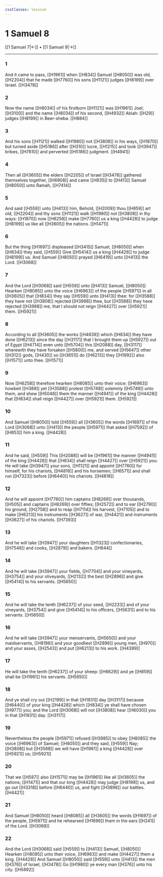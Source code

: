 ```yaml
---
cssClasses: lexicon
---
```

# 1 Samuel 8

[[1 Samuel 7|←]] • [[1 Samuel 9|→]]

---

### 1
And it came to pass, [[H1961]] when [[H834]] Samuel [[H8050]] was old, [[H2204]] that he made [[H7760]] his sons [[H1121]] judges [[H8199]] over Israel. [[H3478]]

### 2
Now the name [[H8034]] of his firstborn [[H1121]] was [[H1961]] Joel; [[H3100]] and the name [[H8034]] of his second, [[H4932]] Abiah: [[H29]] judges [[H8199]] in Beer-sheba. [[H884]]

### 3
And his sons [[H1121]] walked [[H1980]] not [[H3808]] in his ways, [[H1870]] but turned aside [[H5186]] after [[H310]] lucre, [[H1215]] and took [[H3947]] bribes, [[H7810]] and perverted [[H5186]] judgment. [[H4941]]

### 4
Then all [[H3605]] the elders [[H2205]] of Israel [[H3478]] gathered themselves together, [[H6908]] and came [[H935]] to [[H413]] Samuel [[H8050]] unto Ramah, [[H7414]]

### 5
And said [[H559]] unto [[H413]] him, Behold, [[H2009]] thou [[H859]] art old, [[H2204]] and thy sons [[H1121]] walk [[H1980]] not [[H3808]] in thy ways: [[H1870]] now [[H6258]] make [[H7760]] us a king [[H4428]] to judge [[H8199]] us like all [[H3605]] the nations. [[H1471]]

### 6
But the thing [[H1697]] displeased [[H3415]] Samuel, [[H8050]] when [[H834]] they said, [[H559]] Give [[H5414]] us a king [[H4428]] to judge [[H8199]] us. And Samuel [[H8050]] prayed [[H6419]] unto [[H413]] the Lord. [[H3068]]

### 7
And the Lord [[H3068]] said [[H559]] unto [[H413]] Samuel, [[H8050]] Hearken [[H8085]] unto the voice [[H6963]] of the people [[H5971]] in all [[H3605]] that [[H834]] they say [[H559]] unto [[H413]] thee: for [[H3588]] they have not [[H3808]] rejected [[H3988]] thee, but [[H3588]] they have rejected [[H3988]] me, that I should not reign [[H4427]] over [[H5921]] them. [[H5921]]

### 8
According to all [[H3605]] the works [[H4639]] which [[H834]] they have done [[H6213]] since the day [[H3117]] that I brought them up [[H5927]] out of Egypt [[H4714]] even unto [[H5704]] this [[H2088]] day, [[H3117]] wherewith they have forsaken [[H5800]] me, and served [[H5647]] other [[H312]] gods, [[H430]] so [[H3651]] do [[H6213]] they [[H1992]] also [[H1571]] unto thee. [[H1571]]

### 9
Now [[H6258]] therefore hearken [[H8085]] unto their voice: [[H6963]] howbeit [[H389]] yet [[H3588]] protest [[H5749]] solemnly [[H5749]] unto them, and shew [[H5046]] them the manner [[H4941]] of the king [[H4428]] that [[H834]] shall reign [[H4427]] over [[H5921]] them. [[H5921]]

### 10
And Samuel [[H8050]] told [[H559]] all [[H3605]] the words [[H1697]] of the Lord [[H3068]] unto [[H413]] the people [[H5971]] that asked [[H7592]] of [[H853]] him a king. [[H4428]]

### 11
And he said, [[H559]] This [[H2088]] will be [[H1961]] the manner [[H4941]] of the king [[H4428]] that [[H834]] shall reign [[H4427]] over [[H5921]] you: He will take [[H3947]] your sons, [[H1121]] and appoint [[H7760]] for himself, for his chariots, [[H4818]] and his horsemen; [[H6571]] and shall run [[H7323]] before [[H6440]] his chariots. [[H4818]]

### 12
And he will appoint [[H7760]] him captains [[H8269]] over thousands, [[H505]] and captains [[H8269]] over fifties; [[H2572]] and to ear [[H2790]] his ground, [[H2758]] and to reap [[H7114]] his harvest, [[H7105]] and to make [[H6213]] his instruments [[H3627]] of war, [[H4421]] and instruments [[H3627]] of his chariots. [[H7393]]

### 13
And he will take [[H3947]] your daughters [[H1323]] confectionaries, [[H7548]] and cooks, [[H2879]] and bakers. [[H644]]

### 14
And he will take [[H3947]] your fields, [[H7704]] and your vineyards, [[H3754]] and your oliveyards, [[H2132]] the best [[H2896]] and give [[H5414]] to his servants. [[H5650]]

### 15
And he will take the tenth [[H6237]] of your seed, [[H2233]] and of your vineyards, [[H3754]] and give [[H5414]] to his officers, [[H5631]] and to his servants. [[H5650]]

### 16
And he will take [[H3947]] your menservants, [[H5650]] and your maidservants, [[H8198]] and your goodliest [[H2896]] young men, [[H970]] and your asses, [[H2543]] and put [[H6213]] to his work. [[H4399]]

### 17
He will take the tenth [[H6237]] of your sheep: [[H6629]] and ye [[H859]] shall be [[H1961]] his servants. [[H5650]]

### 18
And ye shall cry out [[H2199]] in that [[H1931]] day [[H3117]] because [[H6440]] of your king [[H4428]] which [[H834]] ye shall have chosen [[H977]] you; and the Lord [[H3068]] will not [[H3808]] hear [[H6030]] you in that [[H1931]] day. [[H3117]]

### 19
Nevertheless the people [[H5971]] refused [[H3985]] to obey [[H8085]] the voice [[H6963]] of Samuel; [[H8050]] and they said, [[H559]] Nay; [[H3808]] but [[H3588]] we will have [[H1961]] a king [[H4428]] over [[H5921]] us; [[H5921]]

### 20
That we [[H587]] also [[H1571]] may be [[H1961]] like all [[H3605]] the nations; [[H1471]] and that our king [[H4428]] may judge [[H8199]] us, and go out [[H3318]] before [[H6440]] us, and fight [[H3898]] our battles. [[H4421]]

### 21
And Samuel [[H8050]] heard [[H8085]] all [[H3605]] the words [[H1697]] of the people, [[H5971]] and he rehearsed [[H1696]] them in the ears [[H241]] of the Lord. [[H3068]]

### 22
And the Lord [[H3068]] said [[H559]] to [[H413]] Samuel, [[H8050]] Hearken [[H8085]] unto their voice, [[H6963]] and make [[H4427]] them a king. [[H4428]] And Samuel [[H8050]] said [[H559]] unto [[H413]] the men [[H376]] of Israel, [[H3478]] Go [[H1980]] ye every man [[H376]] unto his city. [[H5892]]